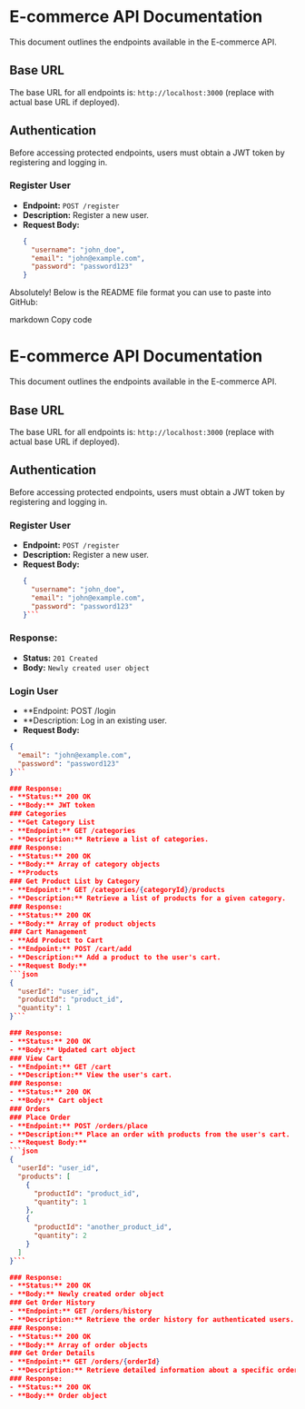 # E-commerce API Documentation

This document outlines the endpoints available in the E-commerce API.

## Base URL

The base URL for all endpoints is: `http://localhost:3000` (replace with actual base URL if deployed).

## Authentication

Before accessing protected endpoints, users must obtain a JWT token by registering and logging in.

### Register User

- **Endpoint:** `POST /register`
- **Description:** Register a new user.
- **Request Body:**
  ```json
  {
    "username": "john_doe",
    "email": "john@example.com",
    "password": "password123"
  }
  
Absolutely! Below is the README file format you can use to paste into GitHub:

markdown
Copy code
# E-commerce API Documentation

This document outlines the endpoints available in the E-commerce API.

## Base URL

The base URL for all endpoints is: `http://localhost:3000` (replace with actual base URL if deployed).

## Authentication

Before accessing protected endpoints, users must obtain a JWT token by registering and logging in.

### Register User

- **Endpoint:** `POST /register`
- **Description:** Register a new user.
- **Request Body:**
  ```json
  {
    "username": "john_doe",
    "email": "john@example.com",
    "password": "password123"
  }```
  
### Response:
- **Status:** `201 Created`
- **Body:** `Newly created user object`
### Login User
- **Endpoint: POST /login
- **Description: Log in an existing user.
- **Request Body:**
```json
{
  "email": "john@example.com",
  "password": "password123"
}```

### Response:
- **Status:** 200 OK
- **Body:** JWT token
### Categories
- **Get Category List
- **Endpoint:** GET /categories
- **Description:** Retrieve a list of categories.
### Response:
- **Status:** 200 OK
- **Body:** Array of category objects
- **Products
### Get Product List by Category
- **Endpoint:** GET /categories/{categoryId}/products
- **Description:** Retrieve a list of products for a given category.
### Response:
- **Status:** 200 OK
- **Body:** Array of product objects
### Cart Management
- **Add Product to Cart
- **Endpoint:** POST /cart/add
- **Description:** Add a product to the user's cart.
- **Request Body:**
```json
{
  "userId": "user_id",
  "productId": "product_id",
  "quantity": 1
}```

### Response:
- **Status:** 200 OK
- **Body:** Updated cart object
### View Cart
- **Endpoint:** GET /cart
- **Description:** View the user's cart.
### Response:
- **Status:** 200 OK
- **Body:** Cart object
### Orders
### Place Order
- **Endpoint:** POST /orders/place
- **Description:** Place an order with products from the user's cart.
- **Request Body:**
```json
{
  "userId": "user_id",
  "products": [
    {
      "productId": "product_id",
      "quantity": 1
    },
    {
      "productId": "another_product_id",
      "quantity": 2
    }
  ]
}```

### Response:
- **Status:** 200 OK
- **Body:** Newly created order object
### Get Order History
- **Endpoint:** GET /orders/history
- **Description:** Retrieve the order history for authenticated users.
### Response:
- **Status:** 200 OK
- **Body:** Array of order objects
### Get Order Details
- **Endpoint:** GET /orders/{orderId}
- **Description:** Retrieve detailed information about a specific order.
### Response:
- **Status:** 200 OK
- **Body:** Order object

